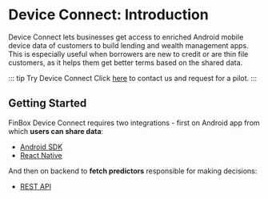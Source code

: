 # Device Connect: Introduction
Device Connect lets businesses get access to enriched Android mobile device data of customers to build lending and wealth management apps. This is especially useful when borrowers are new to credit or are thin file customers, as it helps them get better terms based on the shared data.

::: tip Try Device Connect
Click [here](https://finbox.in/contact-us) to contact us and request for a pilot.
:::

## Getting Started
FinBox Device Connect requires two integrations - first on Android app from which **users can share data**:
- [Android SDK](/device-connect/android.html)
- [React Native](/device-connect/react-native.html)

And then on backend to **fetch predictors** responsible for making decisions:
- [REST API](/device-connect/rest-api.html)